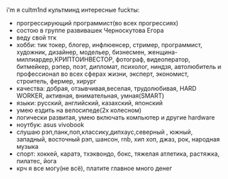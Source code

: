 i'm я cultm1nd культминд
интересные fuckты:
- прогрессирующий программист(во всех прогрессиях)
- состою в группе развивашек Черноскутова Егора
- веду свой тгк
- хобби: тик токер, блогер, инфлюенсер, стример, программист, художник, дизайнер, модельер, бизнесмен, женщина-миллиардер,КРИПТОИНВЕСТОР, фотограф, видеоператор, битмейкер, рэпер, поэт, дипломат, психолог, ниндзя, автолюбитель и профессионал во всех сферах жизни, эксперт, экономист, строитель, фермер, хирург
- качества:  добрая, отзывчивая,веселая, трудолюбивая, HARD WORKER, активная, внимательная, умная(SMART)
- языки: русский, английский, казахский, японский
- умею ездить на велосипеде(2х колесном)
- логически развитая, умею включать компьютер и другие hardware
- ноутбук: asus vivobook
- слушаю рэп,панк,поп,классику,дипхаус,северный , южный, западный, восточный рэп, шансон, rnb, хип хоп, джаз, рок, народная музыка
- спорт: хоккей, каратэ, тхэквондо, бокс, тяжелая атлетика, растяжка, пилатес, йога
- крч я все могу(не всё), платите главное много денег

